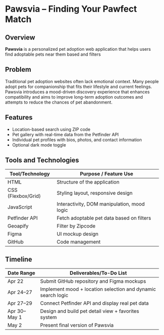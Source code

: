 # Pawsvia – Finding Your Pawfect Match

## Overview
**Pawsvia** is a personalized pet adoption web application that helps users find adoptable pets near them based and filters 

## Problem
Traditional pet adoption websites often lack emotional context. Many people adopt pets for companionship that fits their lifestyle and current feelings. Pawsvia introduces a mood-driven discovery experience that enhances compatibility and aims to improve long-term adoption outcomes and attempts to reduce the chances of pet abandonment.

## Features
- Location-based search using ZIP code
- Pet gallery with real-time data from the Petfinder API
- Individual pet profiles with bios, photos, and contact information
- Optional dark mode toggle

## Tools and Technologies

| Tool/Technology         | Purpose / Feature Use                                       |
|-------------------------|-------------------------------------------------------------|
| HTML                    | Structure of the application                                |
| CSS (Flexbox/Grid)      | Styling layout, responsive design                           |
| JavaScript              | Interactivity, DOM manipulation, mood logic                 |
| Petfinder API           | Fetch adoptable pet data based on filters                   |
| Geoapify | Filter by Zipcode        |
| Figma                   | UI mockup design                             |
| GitHub                  | Code management           |

## Timeline

| Date Range     | Deliverables/To-Do List                                                    |
|----------------|------------------------------------------------------------------|
| Apr 22         | Submit GitHub repository and Figma mockups                      |
| Apr 24–27      | Implement mood + location selection and dynamic search logic     |
| Apr 27–29      | Connect Petfinder API and display real pet data                 |
| Apr 30–May 1   | Design and build pet detail view + favorites system              |
| May 2          | Present final version of Pawsvia                                |

